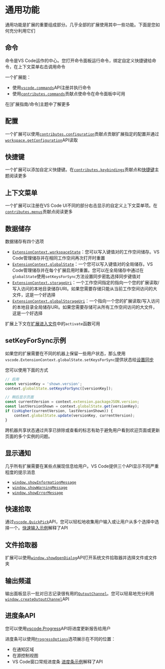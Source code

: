 # 通用功能
通用功能是扩展的重要组成部分。几乎全部的扩展使用其中一些功能。下面是您如何充分利用它们
## 命令
命令是VS Code运作的中心。您打开命令面板运行命令，绑定自定义快捷键给命令，在上下文菜单右击调用命令

一个扩展能：
- 使用[`vscode.commands`](/9.%20%E6%9F%A5%E9%98%85/1.%20VS%20Code%20API.md##commands)API注册并执行命令
- 使用[`contributes.commands`](/9.%20%E6%9F%A5%E9%98%85/2.%20%E8%B4%A1%E7%8C%AE%E7%82%B9.md##contributes.commands)贡献点使命令在命令面板中可用

在[扩展指南/命令]主题中了解更多
## 配置
一个扩展可以使用[`contributes.configuration`](/9.%20%E6%9F%A5%E9%98%85/2.%20%E8%B4%A1%E7%8C%AE%E7%82%B9.md##contributes.configuration)贡献点贡献扩展指定的配置并通过[`workspace.getConfiguration`](/9.%20%E6%9F%A5%E9%98%85/1.%20VS%20Code%20API.md##工作空间)API读取
## 快捷键
一个扩展可以添加自定义快捷键。在[`contributes.keybindings`](/9.%20%E6%9F%A5%E9%98%85/2.%20%E8%B4%A1%E7%8C%AE%E7%82%B9.md##contributes.keybindings)贡献点和[快捷键](https://code.visualstudio.com/docs/getstarted/keybindings)主题阅读更多
## 上下文菜单
一个扩展可以注册在VS Code UI不同的部分右击显示的自定义上下文菜单项。在[`contributes.menus`](/9.%20%E6%9F%A5%E9%98%85/2.%20%E8%B4%A1%E7%8C%AE%E7%82%B9.md##contributes.menus)贡献点阅读更多
## 数据储存
数据储存有四个选项
- [`ExtensionContext.workspaceState`](/9.%20%E6%9F%A5%E9%98%85/1.%20VS%20Code%20API.md###ExtensionContext)：您可以写入键值对的工作空间储存。VS Code管理储存并在相同工作空间再次打开时重置
- [`ExtensionContext.globalState`](/9.%20%E6%9F%A5%E9%98%85/1.%20VS%20Code%20API.md###ExtensionContext)：一个您可以写入键值对的全局储存。VS Code管理储存并在每个扩展启用时重置。您可以在全局储存中通过在`globalState`使用`setKeysForSync`方法设置同步密匙选择同步键值对
- [`ExtensionContext.storageUri`](/9.%20%E6%9F%A5%E9%98%85/1.%20VS%20Code%20API.md###ExtensionContext)：一个工作空间指定的指向一个您的扩展读取/写入访问的本地目录储存URI。如果您需要存储只能从当前工作空间访问的大文件，这是一个好选择
- [`ExtensionContext.globalStorageUri`](/9.%20%E6%9F%A5%E9%98%85/1.%20VS%20Code%20API.md###ExtensionContext)：一个指向一个您的扩展读取/写入访问的本地目录全局储存URI。如果您需要存储可从所有工作空间访问的大文件，这是一个好选择

扩展上下文在[扩展进入文件](/2.%20%E5%BC%80%E5%A7%8B/2.%20%E6%89%A9%E5%B1%95%E8%A7%A3%E5%89%96.md#扩展进入文件)中的`activate`函数可用
## setKeyForSync示例
如果您的扩展需要在不同的机器上保留一些用户状态，那么使用`vscode.ExtensionContext.globalState.setKeysForSync`提供状态给[设置同步](https://code.visualstudio.com/docs/editor/settings-sync)

您可以使用下面的方式
```typescript
// 启用
const versionKey = 'shown.version';
context.globalState.setKeysForSync([versionKey]);

// 稍后显示页面
const currentVersion = context.extension.packageJSON.version;
const lastVersionShown = context.globalState.get(versionKey);
if (isHigher(currentVersion, lastVersionShown)) {
    context.globalState.update(versionKey, currentVersion);
}
```
跨机器共享状态通过共享已排除或查看的标志有助于避免用户看到欢迎页面或更新页面的多个实例的问题。
## 显示通知
几乎所有扩展需要在某些点展现信息给用户。VS Code提供三个API显示不同严重程度的提示消息
- [`window.showInformationMessage`](/9.%20%E6%9F%A5%E9%98%85/1.%20VS%20Code%20API.md##window)
- [`window.showWarningMessage`](/9.%20%E6%9F%A5%E9%98%85/1.%20VS%20Code%20API.md##window)
- [`window.showErrorMessage`](/9.%20%E6%9F%A5%E9%98%85/1.%20VS%20Code%20API.md##window)
## 快速拾取
通过[`vscode.QuickPick`](/9.%20%E6%9F%A5%E9%98%85/1.%20VS%20Code%20API.md###QuickPick<T>)API，您可以轻松地收集用户输入或让用户从多个选择中选择一个。[快速输入示例](https://github.com/microsoft/vscode-extension-samples/tree/main/quickinput-sample)解释了API
## 文件拾取器
扩展可以使用[`window.showOpenDialog`](/9.%20%E6%9F%A5%E9%98%85/1.%20VS%20Code%20API.md##window)API打开系统文件拾取器并选择文件或文件夹
## 输出频道
输出面板显示一批对日志记录很有用的[`OutputChannel`](/9.%20%E6%9F%A5%E9%98%85/1.%20VS%20Code%20API.md###OutputChannel)。您可以轻易地充分利用[`window.createOutputChannel`](/9.%20%E6%9F%A5%E9%98%85/1.%20VS%20Code%20API.md##window)API
## 进度条API
您可以使用[vscode.Progress](/9.%20%E6%9F%A5%E9%98%85/1.%20VS%20Code%20API.md###Progress<T>)API将进度更新报告给用户

进度条可以使用[`ProgressOptions`](/9.%20%E6%9F%A5%E9%98%85/1.%20VS%20Code%20API.md###ProgressOptions)选项展示在不同的位置：
- 在通知区域
- 在源控制视图
- VS Code窗口常规进度条
[进度条示例](https://github.com/microsoft/vscode-extension-samples/tree/main/progress-sample)解释了API

